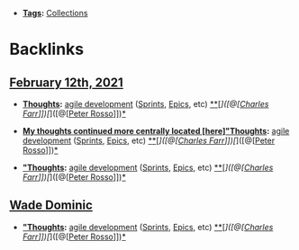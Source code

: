 - **[Tags](<Tags.md>):** [Collections](<Collections.md>)

# Backlinks
## [February 12th, 2021](<February 12th, 2021.md>)
- **[Thoughts](<Thoughts.md>):** [agile development](<agile development.md>) ([Sprints]([sprints](<sprints.md>)), [Epics]([epics](<epics.md>)), etc) [*]([Processes](<Processes.md>))[*]([Outlines](<Outlines.md>))[*]([@[[Charles Farr](<@[[Charles Farr.md>)]])[*]([@[[Peter Rosso](<@[[Peter Rosso.md>)]])[*]([Drafts](<Drafts.md>))

- **[My thoughts continued more centrally located [here]"Thoughts](<My thoughts continued more centrally located [here]"Thoughts.md>):** [agile development](<agile development.md>) ([Sprints]([sprints](<sprints.md>)), [Epics]([epics](<epics.md>)), etc) [*]([Processes](<Processes.md>))[*]([Outlines](<Outlines.md>))[*]([@[[Charles Farr](<@[[Charles Farr.md>)]])[*]([@[[Peter Rosso](<@[[Peter Rosso.md>)]])[*]([Drafts](<Drafts.md>))

- **["Thoughts](<"Thoughts.md>):** [agile development](<agile development.md>) ([Sprints]([sprints](<sprints.md>)), [Epics]([epics](<epics.md>)), etc) [*]([Processes](<Processes.md>))[*]([Outlines](<Outlines.md>))[*]([@[[Charles Farr](<@[[Charles Farr.md>)]])[*]([@[[Peter Rosso](<@[[Peter Rosso.md>)]])[*]([Drafts](<Drafts.md>))

## [Wade Dominic](<Wade Dominic.md>)
- **["Thoughts](<"Thoughts.md>):** [agile development](<agile development.md>) ([Sprints]([sprints](<sprints.md>)), [Epics]([epics](<epics.md>)), etc) [*]([Processes](<Processes.md>))[*]([Outlines](<Outlines.md>))[*]([@[[Charles Farr](<@[[Charles Farr.md>)]])[*]([@[[Peter Rosso](<@[[Peter Rosso.md>)]])[*]([Drafts](<Drafts.md>))

